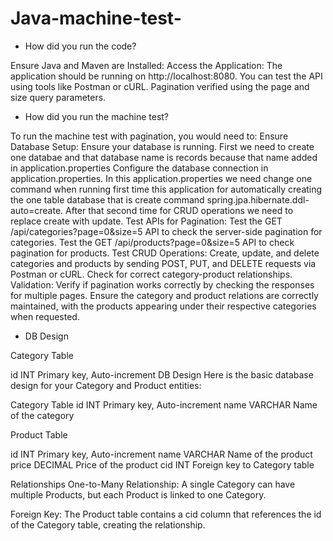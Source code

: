 # Java-machine-test-

* How did you run the code?

Ensure Java and Maven are Installed:
Access the Application: The application should be running on http://localhost:8080. You can test the API using tools like Postman or cURL.
Pagination verified using the page and size query parameters.

 * How did you run the machine test?

To run the machine test with pagination, you would need to:
Ensure Database Setup:
Ensure your database is running.
First we need to create one databae and that database name is records because that name added in application.properties
Configure the database connection in application.properties. In this application.properties we need change one command when running first time this application for automatically creating the one table database that is create command spring.jpa.hibernate.ddl-auto=create. 
After that second time for CRUD operations we need to replace create with update.
Test APIs for Pagination:
Test the GET /api/categories?page=0&size=5 API to check the server-side pagination for categories.
Test the GET /api/products?page=0&size=5 API to check pagination for products.
Test CRUD Operations:
Create, update, and delete categories and products by sending POST, PUT, and DELETE requests via Postman or cURL.
Check for correct category-product relationships.
Validation:
Verify if pagination works correctly by checking the responses for multiple pages.
Ensure the category and product relations are correctly maintained, with the products appearing under their respective categories when requested.


* DB Design

Category Table

id	INT	Primary key, Auto-increment
 DB Design
Here is the basic database design for your Category and Product entities:

Category Table
id	INT	Primary key, Auto-increment
name	VARCHAR	Name of the category

Product Table

id	INT	Primary key, Auto-increment
name	VARCHAR	Name of the product
price	DECIMAL	Price of the product
cid	INT	Foreign key to Category table

Relationships
One-to-Many Relationship: A single Category can have multiple Products, but each Product is linked to one Category.

Foreign Key: The Product table contains a cid column that references the id of the Category table, creating the relationship.
